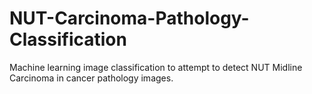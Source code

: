 # NUT-Carcinoma-Pathology-Classification
Machine learning image classification to attempt to detect NUT Midline Carcinoma in cancer pathology images.

